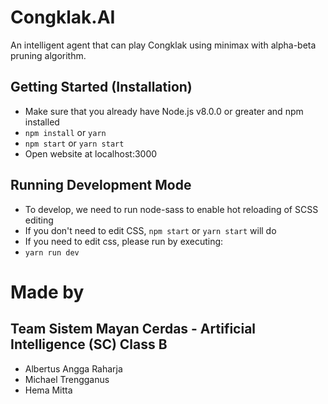 # Congklak.AI

An intelligent agent that can play Congklak using minimax with alpha-beta pruning algorithm.

## Getting Started (Installation)

- Make sure that you already have Node.js v8.0.0 or greater and npm installed
- `npm install` or `yarn`
- `npm start` or `yarn start`
- Open website at localhost:3000

## Running Development Mode

- To develop, we need to run node-sass to enable hot reloading of SCSS editing
- If you don't need to edit CSS, `npm start` or `yarn start` will do
- If you need to edit css, please run by executing:
- `yarn run dev`

# Made by

## Team Sistem Mayan Cerdas - Artificial Intelligence (SC) Class B

- Albertus Angga Raharja
- Michael Trengganus
- Hema Mitta
